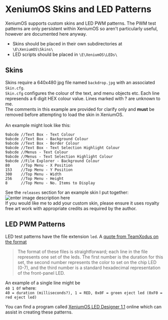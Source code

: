 # XeniumOS Skins and LED Patterns
XeniumOS supports custom skins and LED PWM patterns. The PWM test patterns are only persistent within XeniumOS so aren't particularly useful, however are documented here anyway.
 * Skins should be placed in their own subdirectories at `\E\XeniumOS\Skins\`
 * LED scripts should be placed in `\E\XeniumOS\LEDs\`

## Skins
Skins require a 640x480 jpg file named `backdrop.jpg` with an associated `Skin.cfg`.  
`Skin.cfg` configures the colour of the text, and menu objects etc. Each line represends a 6 digit HEX colour value. Lines marked with ? are unknown to me.  
The comments in this example are provided for clarify only and **must** be removed before attempting to load the skin in XeniumOS.<br><br>
An example might look like this:


```
9abcde //Text Box - Text Colour
9abcde //Text Box - Background Colour
9abcde //Text Box - Border Colour 
9abcde //Text Box - Text Selection Highlight Colour
9abcde //Menus - Text Colour
9abcde //Menus - Text Selection Highlight Colour
9abcde //File Explorer - Background Colour
80     //Top Menu - X Position
153    //Top Menu - Y Position
300    //Top Menu - Width
256    //Top Menu - Height
8      //Top Menu - No. Items to Display

```
 See the `releases` section for an example skin I put together:
 ![enter image description here](https://github.com/Ryzee119/OpenXenium/blob/master/Images/skin_sample.jpg?raw=true)  
If you would like me to add your custom skin, please ensure it uses royalty free art work with appropriate credits as required by the author.
## LED PWM Patterns
LED test patterns have the file extension `led`.
A [quote from TeamXodus on the format](https://www.xbox-hq.com/html/article1577.html)

> The format of these files is straightforward; each line in the file represents one set of the leds. The first number is the duration for this set, the second number represents the color to set on the chip LED (0-7), and the third number is a standard hexadecimal representation of the front-panel LED.

An example of a single line might be  
`40 1 0f` where:  
`40 = duration (milliseconds?), 1 = RED, 0x0F = green eject led (0xF0 = red eject led)`

You can find a program called [XeniumOS LED Designer 1.1](https://www.xbox-hq.com/html/downloadview-details-953-XeniumOS_LED_Designer_v1.1.html) online which can assist in creating these patterns.
